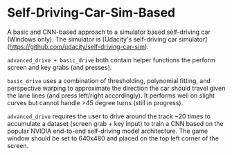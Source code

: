 # Self-Driving-Car-Sim-Based
A basic and CNN-based approach to a simulator based self-driving car (Windows only). The simulator is [Udacity's self-driving car simulator] (https://github.com/udacity/self-driving-car-sim).

```advanced_drive + basic_drive``` both contain helper functions the perform screen and key grabs (and presses). 

```basic_drive``` uses a combination of thresholding, polynomial fitting, and perspective warping to approximate the direction the car should travel given the lane lines (and press left/right accordingly). It performs well on slight curves but cannot handle >45 degree turns (still in progress).

```advanced_drive``` requires the user to drive around the track ~20 times to accumulate a dataset (screen grab + key input) to train a CNN based on the popular NVIDIA end-to-end self-driving model architecture. The game window should be set to 640x480 and placed on the top left corner of the screen.

